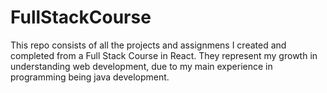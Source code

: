 # FullStackCourse

This repo consists of all the projects and assignmens I created and completed from a Full Stack Course in React. They represent my growth in understanding web development, due to my main experience in programming being java development.
